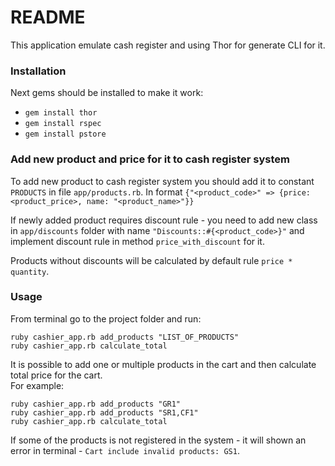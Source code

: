 # README

This application emulate cash register and using Thor for generate CLI for it.

### Installation

Next gems should be installed to make it work: 

* `gem install thor`
* `gem install rspec`
* `gem install pstore`

### Add new product and price for it to cash register system
To add new product to cash register system you should add it to constant `PRODUCTS` in file `app/products.rb`.
In format `{"<product_code>" => {price: <product_price>, name: "<product_name>"}}`

If newly added product requires discount rule - you need to add new class in `app/discounts` folder 
with name `"Discounts::#{<product_code>}"` and implement discount rule in method `price_with_discount` for it.

Products without discounts will be calculated by default rule `price * quantity`.

### Usage

From terminal go to the project folder and run:
```
ruby cashier_app.rb add_products "LIST_OF_PRODUCTS"
ruby cashier_app.rb calculate_total
```

It is possible to add one or multiple products in the cart and then calculate total price for the cart.\
For example:
```
ruby cashier_app.rb add_products "GR1"
ruby cashier_app.rb add_products "SR1,CF1"
ruby cashier_app.rb calculate_total
```

If some of the products is not registered in the system - it will shown an error in terminal -
`Cart include invalid products: GS1`.
